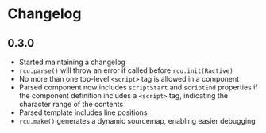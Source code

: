 # Changelog

## 0.3.0

* Started maintaining a changelog
* `rcu.parse()` will throw an error if called before `rcu.init(Ractive)`
* No more than one top-level `<script>` tag is allowed in a component
* Parsed component now includes `scriptStart` and `scriptEnd` properties if the component definition includes a `<script>` tag, indicating the character range of the contents
* Parsed template includes line positions
* `rcu.make()` generates a dynamic sourcemap, enabling easier debugging
